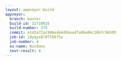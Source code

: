 ```yaml
---
layout: appveyor-build
appveyor:
  branch: master
  build-id: 32719025
  build-number: 375
  commit: e1d2a72ac986eab445beadfa06a84c26b7c9bb95
  job-id: i8yqyx8l07l6075y
  job-number: 4
  os-name: Windows
  test-result: 0
---
```

